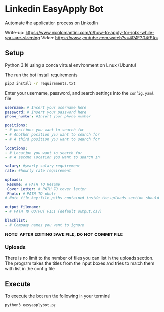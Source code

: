 # Linkedin EasyApply Bot
Automate the application process on LinkedIn

Write-up: https://www.nicolomantini.com/p/how-to-apply-for-jobs-while-you-are-sleeping
Video: https://www.youtube.com/watch?v=4R4E304fEAs

## Setup 

Python 3.10 using a conda virtual environment on Linux (Ubuntu)

The run the bot install requirements
```bash
pip3 install -r requirements.txt
```

Enter your username, password, and search settings into the `config.yaml` file

```yaml
username: # Insert your username here
password: # Insert your password here
phone_number: #Insert your phone number

positions:
- # positions you want to search for
- # Another position you want to search for
- # A third position you want to search for

locations:
- # Location you want to search for
- # A second location you want to search in 

salary: #yearly salary requirement 
rate: #hourly rate requirement 

uploads:
 Resume: # PATH TO Resume 
 Cover Letter: # PATH TO cover letter
 Photo: # PATH TO photo
# Note file_key:file_paths contained inside the uploads section should be written without a dash ('-') 

output_filename:
- # PATH TO OUTPUT FILE (default output.csv)

blacklist:
- # Company names you want to ignore
```
__NOTE: AFTER EDITING SAVE FILE, DO NOT COMMIT FILE__

### Uploads

There is no limit to the number of files you can list in the uploads section. 
The program takes the titles from the input boxes and tries to match them with 
list in the config file.

## Execute

To execute the bot run the following in your terminal
```
python3 easyapplybot.py
```



